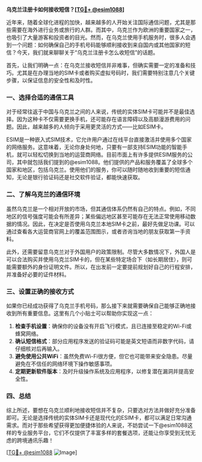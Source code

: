 **乌克兰注册卡如何接收短信？[[TG💪+ @esim1088](https://t.me/s/esim1088)]**

近年来，随着全球化进程的加快，越来越多的人开始关注国际通信问题，尤其是那些需要在海外进行业务或旅行的人群。而其中，乌克兰作为欧洲的重要国家之一，也吸引了大量游客和投资者的目光。然而，在乌克兰使用手机服务时，很多人会遇到一个问题：如何确保自己的手机号码能够顺利接收到来自国内或其他国家的短信？今天，我们就来聊聊关于“乌克兰注册卡怎么收短信”的话题。

首先，让我们明确一点：在乌克兰接收短信并非难事，但确实需要一定的准备和技巧。尤其是在办理当地的SIM卡或者购买虚拟号码时，我们需要特别注意几个关键步骤，以保证信息的安全性和及时性。

### 一、选择合适的通信工具

对于经常往返于中国与乌克兰之间的人来说，传统的实体SIM卡可能并不是最佳选择。因为这种卡不仅需要更换手机，还可能存在语言障碍以及高额漫游费用的问题。因此，越来越多的人倾向于采用更灵活的方式——比如ESIM卡。

ESIM是一种嵌入式SIM技术，它允许用户通过在线平台直接激活并使用多个国家的网络服务。这意味着，无论你身处何地，只要有一部支持ESIM功能的智能手机，就可以轻松切换到当地的运营商网络。目前市面上有许多提供ESIM服务的公司，其中就包括我们提到的@esim1088。他们提供的产品和服务覆盖了全球多个国家和地区，包括乌克兰。使用他们的服务，你可以随时随地收到重要的短信通知，无论是银行验证码还是社交软件验证，都能快速获取。

### 二、了解乌克兰的通信环境

虽然乌克兰是一个相对开放的市场，但其通信体系仍然有自己的特点。例如，不同地区的信号强度可能会有所差异；某些偏远地区甚至可能存在无法正常使用移动数据的情况。因此，在决定是否使用乌克兰本地SIM卡之前，最好先做足功课。可以通过查看各大运营商官网上的覆盖范围图示，或者咨询当地的朋友获取第一手资料。

此外，还需要留意乌克兰对于外国用户的政策限制。尽管大多数情况下，外国人是可以合法购买并使用乌克兰SIM卡的，但在某些特定场合下（如长期居住），则可能需要额外的身份证明文件。所以，在出发前一定要提前规划好自己的行程安排，并准备好必要的证件材料。

### 三、设置正确的接收方式

如果你已经成功获得了乌克兰手机号码，那么接下来就需要确保自己能够正确地接收到所有重要信息。这里有几个小贴士可以帮助你实现这一点：

1. **检查手机设置**：确保你的设备没有开启飞行模式，且已连接至稳定的Wi-Fi或蜂窝网络。
2. **确认短信格式**：部分应用程序发送的验证码可能是英文短语而非数字代码，请仔细核对后再输入。
3. **避免使用公共WiFi**：虽然免费Wi-Fi很方便，但它也可能带来安全隐患。尽量避免在不信任的网络环境下操作敏感事项。
4. **定期更新软件版本**：及时升级操作系统及应用程序，以修复潜在漏洞并提高安全性。

### 四、总结

综上所述，要想在乌克兰顺利地接收短信并不复杂，只要选对方法并做好充分准备即可。无论是选择传统的实体SIM卡还是现代化的ESIM卡，都可以满足日常沟通需求。而对于那些希望获得更加便捷体验的人来说，不妨尝试一下@esim1088这样的专业服务平台，它们不仅提供了丰富多样的套餐选项，还能让你享受到无忧无虑的跨境通讯乐趣！

[[TG💪+ @esim1088](https://t.me/s/esim1088) ![Image](https://i.postimg.cc/4NQfJmqS/Snipaste-2025-05-13-00-14-12.png)]